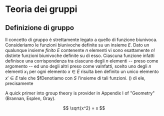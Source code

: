 # Teoria dei gruppi

## Definizione di gruppo
Il concetto di gruppo è strettamente legato a quello di funzione biunivoca. Consideriamo le funzioni biunivoche definite su un insieme $E$. Dato un qualunque insieme *finito* $E$ contenente $n$ elementi vi sono esattamente $n!$ distinte funzioni biunivoche definite su di esso. Ciascuna funzione infatti definisce una corrispondenza tra ciascuno degli $n$ elementi -- preso come argomento -- ed uno degli altri preso come vaInfatti, scelto uno degli $n$ elementi $x_1$  per ogni elemento $x \in E$ risulta ben definito un unico elemento $x' \in E$ tale che $fDenotiamo con $S$ l'insieme di tali funzioni. 
  () di ele, precisamente 

A quick primer into group theory is provider in Appendix I of "Geometry" (Brannan, Esplen, Gray). 

$$ \sqrt{x^2} = x $$  
<!--stackedit_data:
eyJoaXN0b3J5IjpbMTQ5OTE2MzY3Ml19
-->